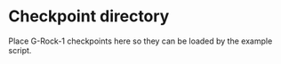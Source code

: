 # Checkpoint directory

Place G-Rock-1 checkpoints here so they can be loaded by the example script.
